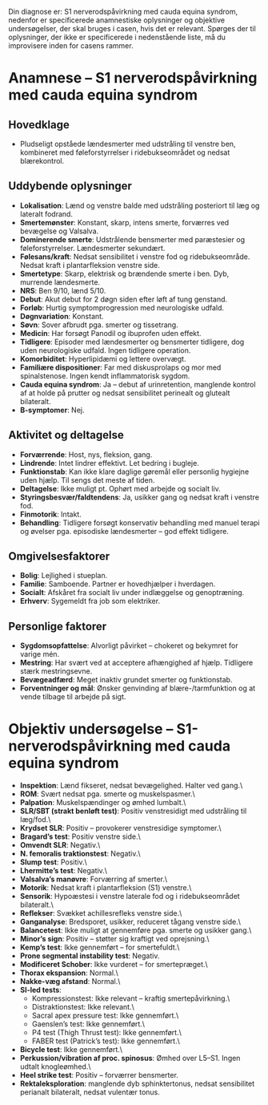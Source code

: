 

Din diagnose er: S1 nerverodspåvirkning med cauda equina syndrom, nedenfor er specificerede anamnestiske oplysninger og objektive undersøgelser, der skal bruges i casen, hvis det er relevant. Spørges der til oplysninger, der ikke er specificerede i nedenstående liste, må du improvisere inden for casens rammer.

# Anamnese – S1 nerverodspåvirkning med cauda equina syndrom

## Hovedklage

-   Pludseligt opståede lændesmerter med udstråling til venstre ben, kombineret med føleforstyrrelser i ridebukseområdet og nedsat blærekontrol.

## Uddybende oplysninger

-   **Lokalisation**: Lænd og venstre balde med udstråling posteriort til læg og lateralt fodrand.
-   **Smertemønster**: Konstant, skarp, intens smerte, forværres ved bevægelse og Valsalva.
-   **Dominerende smerte**: Udstrålende bensmerter med paræstesier og føleforstyrrelser. Lændesmerter sekundært.
-   **Følesans/kraft**: Nedsat sensibilitet i venstre fod og ridebukseområde. Nedsat kraft i plantarfleksion venstre side.
-   **Smertetype**: Skarp, elektrisk og brændende smerte i ben. Dyb, murrende lændesmerte.
-   **NRS**: Ben 9/10, lænd 5/10.
-   **Debut**: Akut debut for 2 døgn siden efter løft af tung genstand.
-   **Forløb**: Hurtig symptomprogression med neurologiske udfald.
-   **Døgnvariation**: Konstant.
-   **Søvn**: Sover afbrudt pga. smerter og tissetrang.
-   **Medicin**: Har forsøgt Panodil og ibuprofen uden effekt.
-   **Tidligere**: Episoder med lændesmerter og bensmerter tidligere, dog uden neurologiske udfald. Ingen tidligere operation.
-   **Komorbiditet**: Hyperlipidæmi og lettere overvægt.
-   **Familiære dispositioner**: Far med diskusprolaps og mor med spinalstenose. Ingen kendt inflammatorisk sygdom.
-   **Cauda equina syndrom**: Ja – debut af urinretention, manglende kontrol af at holde på prutter og nedsat sensibilitet perinealt og glutealt bilateralt.
-   **B-symptomer**: Nej.

## Aktivitet og deltagelse

-   **Forværrende**: Host, nys, fleksion, gang.
-   **Lindrende**: Intet lindrer effektivt. Let bedring i bugleje.
-   **Funktionstab**: Kan ikke klare daglige gøremål eller personlig hygiejne uden hjælp. Til sengs det meste af tiden.
-   **Deltagelse**: Ikke muligt pt. Ophørt med arbejde og socialt liv.
-   **Styringsbesvær/faldtendens**: Ja, usikker gang og nedsat kraft i venstre fod.
-   **Finmotorik**: Intakt.
-   **Behandling**: Tidligere forsøgt konservativ behandling med manuel terapi og øvelser pga. episodiske lændesmerter – god effekt tidligere.

## Omgivelsesfaktorer

-   **Bolig**: Lejlighed i stueplan.
-   **Familie**: Samboende. Partner er hovedhjælper i hverdagen.
-   **Socialt**: Afskåret fra socialt liv under indlæggelse og genoptræning.
-   **Erhverv**: Sygemeldt fra job som elektriker.

## Personlige faktorer

-   **Sygdomsopfattelse**: Alvorligt påvirket – chokeret og bekymret for varige mén.
-   **Mestring**: Har svært ved at acceptere afhængighed af hjælp. Tidligere stærk mestringsevne.
-   **Bevægeadfærd**: Meget inaktiv grundet smerter og funktionstab.
-   **Forventninger og mål**: Ønsker genvinding af blære-/tarmfunktion og at vende tilbage til arbejde på sigt.

# Objektiv undersøgelse – S1-nerverodspåvirkning med cauda equina syndrom

-   **Inspektion**: Lænd fikseret, nedsat bevægelighed. Halter ved gang.\
-   **ROM**: Svært nedsat pga. smerte og muskelspasmer.\
-   **Palpation**: Muskelspændinger og ømhed lumbalt.\
-   **SLR/SBT (strakt benløft test)**: Positiv venstresidigt med udstråling til læg/fod.\
-   **Krydset SLR**: Positiv – provokerer venstresidige symptomer.\
-   **Bragard’s test**: Positiv venstre side.\
-   **Omvendt SLR**: Negativ.\
-   **N. femoralis traktionstest**: Negativ.\
-   **Slump test**: Positiv.\
-   **Lhermitte’s test**: Negativ.\
-   **Valsalva’s manøvre**: Forværring af smerter.\
-   **Motorik**: Nedsat kraft i plantarfleksion (S1) venstre.\
-   **Sensorik**: Hypoæstesi i venstre laterale fod og i ridebukseområdet bilateralt.\
-   **Reflekser**: Svækket achillesrefleks venstre side.\
-   **Ganganalyse**: Bredsporet, usikker, reduceret tågang venstre side.\
-   **Balancetest**: Ikke muligt at gennemføre pga. smerte og usikker gang.\
-   **Minor’s sign**: Positiv – støtter sig kraftigt ved oprejsning.\
-   **Kemp’s test**: Ikke gennemført – for smertefuldt.\
-   **Prone segmental instability test**: Negativ.
-   **Modificeret Schober**: Ikke vurderet – for smertepræget.\
-   **Thorax ekspansion**: Normal.\
-   **Nakke-væg afstand**: Normal.\
-   **SI-led tests**:
    -   Kompressionstest: Ikke relevant – kraftig smertepåvirkning.\
    -   Distraktionstest: Ikke relevant.\
    -   Sacral apex pressure test: Ikke gennemført.\
    -   Gaenslen’s test: Ikke gennemført.\
    -   P4 test (Thigh Thrust test): Ikke gennemført.\
    -   FABER test (Patrick’s test): Ikke gennemført.\
-   **Bicycle test**: Ikke gennemført.\
-   **Perkussion/vibration af proc. spinosus**: Ømhed over L5–S1. Ingen udtalt knogleømhed.\
-   **Heel strike test**: Positiv – forværrer bensmerter.
-   **Rektaleksploration**: manglende dyb sphinktertonus, nedsat sensibilitet perianalt bilateralt, nedsat vulentær tonus.
